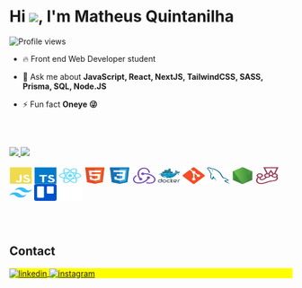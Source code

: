 <h1 align="left">Hi <img src="https://raw.githubusercontent.com/kaueMarques/kaueMarques/master/hi.gif" height="30px">, I'm Matheus Quintanilha</h1>
<p align="left"> <img src="https://komarev.com/ghpvc/?username=MatheusQuintanilhaa&color=yellow" alt="Profile views" /> </p>

- 🔥 Front end Web Developer student

- 💬 Ask me about **JavaScript, React, NextJS, TailwindCSS, SASS, Prisma, SQL, Node.JS**

- ⚡ Fun fact **Oneye 😜**

<br><br>

<div align="left">
  <a href="https://github.com/MatheusQuintanilhaa">
    <img height="180em" src="https://github-readme-stats.vercel.app/api?username=MatheusQuintanilhaa&show_icons=true&theme=tokyonight&include_all_commits=true&count_private=true"/>
    <img height="180em" src="https://github-readme-stats.vercel.app/api/top-langs/?username=MatheusQuintanilhaa&layout=compact&langs_count=6&theme=tokyonight"/>
  </a>
</div>

<div align="left">
  <br>
  <img align="center" alt="Matheus-Js" height="30" width="40" title="JavaScript" src="https://raw.githubusercontent.com/devicons/devicon/master/icons/javascript/javascript-plain.svg">
  <img align="center" alt="Matheus-typescript" height="30" width="40" title="TypeScript" src="https://github.com/devicons/devicon/blob/master/icons/typescript/typescript-plain.svg">
  <img align="center" alt="Matheus-React" height="30" width="40" title="React" src="https://raw.githubusercontent.com/devicons/devicon/master/icons/react/react-original.svg">
  <img align="center" alt="Matheus-HTML" height="30" width="40" title="HTML" src="https://raw.githubusercontent.com/devicons/devicon/master/icons/html5/html5-original.svg">
  <img align="center" alt="Matheus-CSS" height="30" width="40" title="CSS" src="https://raw.githubusercontent.com/devicons/devicon/master/icons/css3/css3-original.svg">
  <img align="center" alt="Matheus-Redux" height="30" width="40" title="Redux" src="https://github.com/devicons/devicon/blob/master/icons/redux/redux-original.svg">
  <img align="center" alt="Matheus-Docker" height="30" width="40" title="Docker" src="https://github.com/devicons/devicon/blob/master/icons/docker/docker-original-wordmark.svg">
  <img align="center" alt="Matheus-Git" height="30" width="40" title="Git" src="https://github.com/devicons/devicon/blob/master/icons/git/git-original.svg">
  <img align="center" alt="Matheus-SQL" height="30" width="40" title="MySQL" src="https://github.com/devicons/devicon/blob/master/icons/mysql/mysql-original.svg">
  <img align="center" alt="Matheus-nodejs" height="30" width="40" title="Node.js" src="https://github.com/devicons/devicon/blob/master/icons/nodejs/nodejs-original.svg">
  <img align="center" alt="Matheus-jest" height="30" width="40" title="jest" src="https://github.com/devicons/devicon/blob/master/icons/jest/jest-plain.svg">
  <img align="center" alt="Matheus-tailwind" height="30" width="40" title="tailwind" src="https://github.com/devicons/devicon/blob/master/icons/tailwindcss/tailwindcss-original.svg">
  <img align="center" alt="Matheus-trello" height="30" width="40" title="trello" src="https://github.com/devicons/devicon/blob/master/icons/trello/trello-plain.svg">
  <img align="center" alt="Matheus-github" height="30" width="40" title="github" src="https://github.com/felipetfernandes/felipetfernandes/blob/main/github-original.svg">
</div>

<br><br>

## Contact

<p align="left" style="background:yellow">
  <a href="https://linkedin.com/in/matheus-quintanilhadev" target="_blank">
    <img align="center" src="https://img.shields.io/badge/-matheusquintanilha-05122A?style=flat&logo=linkedin" alt="linkedin"/>
  </a>
  <a href="https://instagram.com/matheus_quintanilha" target="_blank">
    <img align="center" src="https://img.shields.io/badge/-matheus_quintanilha-05122A?style=flat&logo=instagram" alt="instagram"/>
  </a>
</p>
